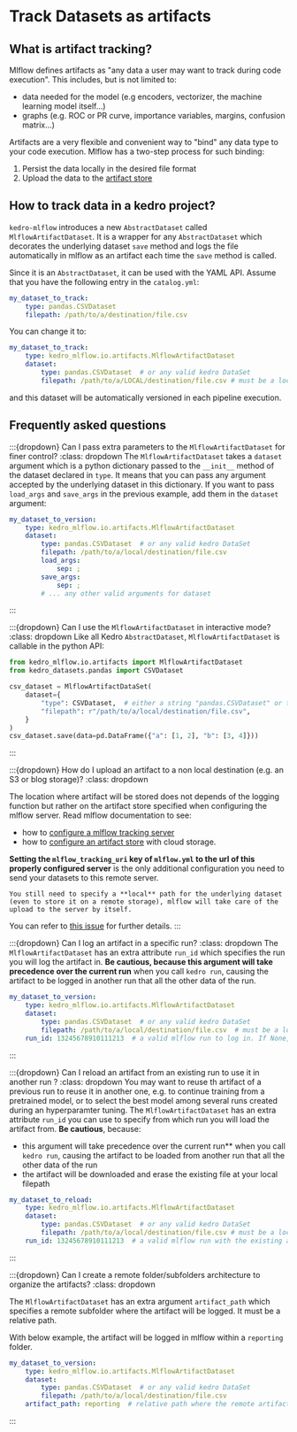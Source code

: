 # Track Datasets as artifacts

## What is artifact tracking?

Mlflow defines artifacts as "any data a user may want to track during code execution". This includes, but is not limited to:

- data needed for the model (e.g encoders, vectorizer, the machine learning model itself...)
- graphs (e.g. ROC or PR curve, importance variables, margins,  confusion matrix...)

Artifacts are a very flexible and convenient way to "bind" any data type to your code execution. Mlflow has a two-step process for such binding:

1. Persist the data locally in the desired file format
2. Upload the data to the [artifact store](./01_configuration.md)

## How to track data in a kedro project?

``kedro-mlflow`` introduces a new ``AbstractDataset`` called ``MlflowArtifactDataset``. It is a wrapper for any ``AbstractDataset`` which decorates the underlying dataset ``save`` method and logs the file automatically in mlflow as an artifact each time the ``save`` method is called.

Since it is an ``AbstractDataset``, it can be used with the YAML API. Assume that you have the following entry in the ``catalog.yml``:

```yaml
my_dataset_to_track:
    type: pandas.CSVDataset
    filepath: /path/to/a/destination/file.csv
```

You can change it to:

```yaml
my_dataset_to_track:
    type: kedro_mlflow.io.artifacts.MlflowArtifactDataset
    dataset:
        type: pandas.CSVDataset  # or any valid kedro DataSet
        filepath: /path/to/a/LOCAL/destination/file.csv # must be a local file, wherever you want to log the data in the end
```

and this dataset will be automatically versioned in each pipeline execution.

## Frequently asked questions


:::{dropdown} Can I pass extra parameters to the ``MlflowArtifactDataset`` for finer control?
:class: dropdown
The ``MlflowArtifactDataset`` takes a ``dataset`` argument which is a python dictionary passed to the ``__init__`` method of the dataset declared in ``type``. It means that you can pass any argument accepted by the underlying dataset in this dictionary. If you want to pass ``load_args`` and ``save_args`` in the previous example, add them in the ``dataset`` argument:

```yaml
my_dataset_to_version:
    type: kedro_mlflow.io.artifacts.MlflowArtifactDataset
    dataset:
        type: pandas.CSVDataset  # or any valid kedro DataSet
        filepath: /path/to/a/local/destination/file.csv
        load_args:
            sep: ;
        save_args:
            sep: ;
        # ... any other valid arguments for dataset
```

:::

:::{dropdown} Can I use the ``MlflowArtifactDataset`` in interactive mode?
:class: dropdown
Like all Kedro ``AbstractDataset``, ``MlflowArtifactDataset`` is callable in the python API:

```python
from kedro_mlflow.io.artifacts import MlflowArtifactDataset
from kedro_datasets.pandas import CSVDataset

csv_dataset = MlflowArtifactDataSet(
    dataset={
        "type": CSVDataset,  # either a string "pandas.CSVDataset" or the class
        "filepath": r"/path/to/a/local/destination/file.csv",
    }
)
csv_dataset.save(data=pd.DataFrame({"a": [1, 2], "b": [3, 4]}))
```
:::


:::{dropdown} How do I upload an artifact to a non local destination (e.g. an S3 or blog storage)?
:class: dropdown

The location where artifact will be stored does not depends of the logging function but rather on the artifact store specified when configuring the mlflow server. Read mlflow documentation to see:

- how to [configure a mlflow tracking server](https://www.mlflow.org/docs/latest/tracking.html#mlflow-tracking-servers)
- how to [configure an artifact store](https://www.mlflow.org/docs/latest/tracking.html#id10) with cloud storage.

**Setting the `mlflow_tracking_uri` key of `mlflow.yml` to the url of this properly configured server** is the only additional configuration you need to send your datasets to this remote server.

```{important}
You still need to specify a **local** path for the underlying dataset (even to store it on a remote storage), mlflow will take care of the upload to the server by itself.
```

You can refer to [this issue](https://github.com/Galileo-Galilei/kedro-mlflow/issues/15) for further details.
:::

:::{dropdown} Can I log an artifact in a specific run?
:class: dropdown
The ``MlflowArtifactDataset`` has an extra attribute ``run_id`` which specifies the run you will log the artifact in. **Be cautious, because this argument will take precedence over the current run** when you call ``kedro run``, causing the artifact to be logged in another run that all the other data of the run.

```yaml
my_dataset_to_version:
    type: kedro_mlflow.io.artifacts.MlflowArtifactDataset
    dataset:
        type: pandas.CSVDataset  # or any valid kedro DataSet
        filepath: /path/to/a/local/destination/file.csv  # must be a local filepath, no matter what is your actual mlflow storage (S3 or other)
    run_id: 13245678910111213  # a valid mlflow run to log in. If None, default to active run
```

:::

:::{dropdown} Can I reload an artifact from an existing run to use it in another run ?
:class: dropdown
You may want to reuse th artifact of a previous run to reuse it in another one, e.g. to continue training from a pretrained model, or to select the best model among several runs created during an hyperparamter tuning. The ``MlflowArtifactDataset`` has an extra attribute ``run_id`` you can use to specify from which run you will load the artifact from. **Be cautious**, because:
- this argument will take precedence over the current run** when you call ``kedro run``, causing the artifact to be loaded from another run that all the other data of the run
- the artifact will be downloaded and erase the existing file at your local filepath

```yaml
my_dataset_to_reload:
    type: kedro_mlflow.io.artifacts.MlflowArtifactDataset
    dataset:
        type: pandas.CSVDataset  # or any valid kedro DataSet
        filepath: /path/to/a/local/destination/file.csv # must be a local filepath, no matter what is your actual mlflow storage (S3 or other)
    run_id: 13245678910111213  # a valid mlflow run with the existing artifact. It must be named "file.csv"
```
:::

:::{dropdown} Can I create a remote folder/subfolders architecture to organize the artifacts?
:class: dropdown

The ``MlflowArtifactDataset`` has an extra argument ``artifact_path`` which specifies a remote subfolder where the artifact will be logged. It must be a relative path.

With below example, the artifact will be logged in mlflow within a `reporting` folder.

```yaml
my_dataset_to_version:
    type: kedro_mlflow.io.artifacts.MlflowArtifactDataset
    dataset:
        type: pandas.CSVDataset  # or any valid kedro DataSet
        filepath: /path/to/a/local/destination/file.csv
    artifact_path: reporting  # relative path where the remote artifact must be stored. if None, saved in root folder.
```

:::
